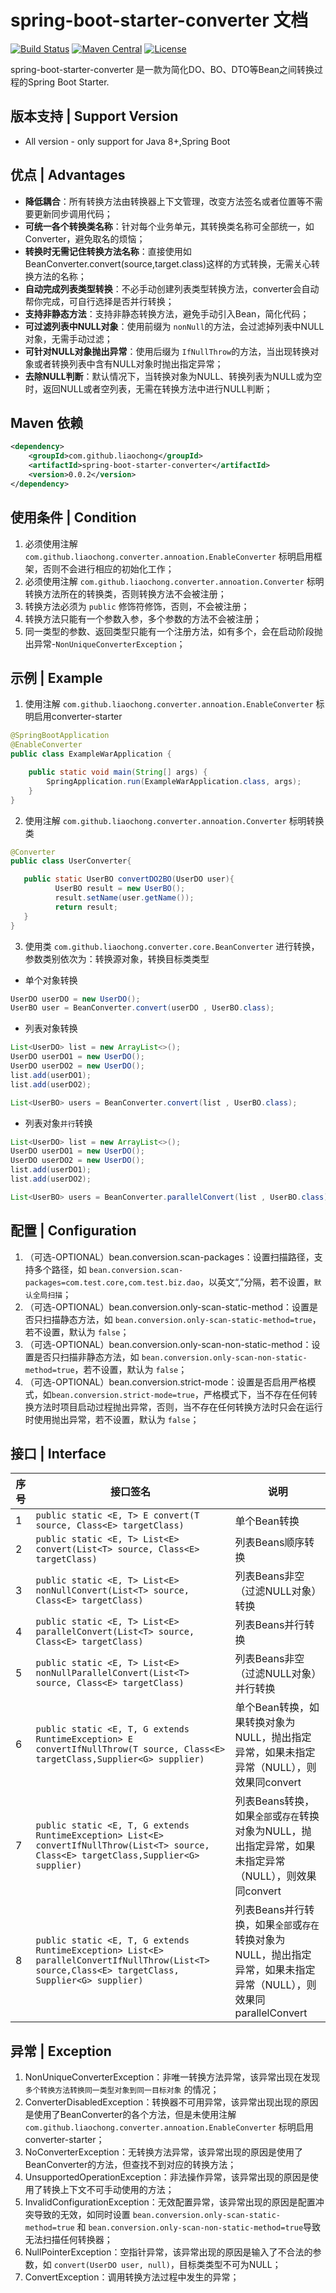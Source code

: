 # spring-boot-starter-converter 文档
[![Build Status](https://travis-ci.org/liaochong/spring-boot-starter-converter.svg?branch=master)](https://travis-ci.org/liaochong/spring-boot-starter-converter)
[![Maven Central](https://maven-badges.herokuapp.com/maven-central/com.github.liaochong/spring-boot-starter-converter/badge.svg)](https://maven-badges.herokuapp.com/maven-central/com.github.liaochong/spring-boot-starter-converter)
[![License](http://img.shields.io/:license-apache-brightgreen.svg)](http://www.apache.org/licenses/LICENSE-2.0.html)

spring-boot-starter-converter 是一款为简化DO、BO、DTO等Bean之间转换过程的Spring Boot Starter.

版本支持 | Support Version
------------------

- All version - only support for Java 8+,Spring Boot

优点 | Advantages
------------------

- **降低耦合**：所有转换方法由转换器上下文管理，改变方法签名或者位置等不需要更新同步调用代码；
- **可统一各个转换类名称**：针对每个业务单元，其转换类名称可全部统一，如Converter，避免取名的烦恼；
- **转换时无需记住转换方法名称**：直接使用如BeanConverter.convert(source,target.class)这样的方式转换，无需关心转换方法的名称；
- **自动完成列表类型转换**：不必手动创建列表类型转换方法，converter会自动帮你完成，可自行选择是否并行转换；
- **支持非静态方法**：支持非静态转换方法，避免手动引入Bean，简化代码；
- **可过滤列表中NULL对象**：使用前缀为 `nonNull`的方法，会过滤掉列表中NULL对象，无需手动过滤；
- **可针对NULL对象抛出异常**：使用后缀为 `IfNullThrow`的方法，当出现转换对象或者转换列表中含有NULL对象时抛出指定异常；
- **去除NULL判断**：默认情况下，当转换对象为NULL、转换列表为NULL或为空时，返回NULL或者空列表，无需在转换方法中进行NULL判断；

Maven 依赖
------------------
```xml
<dependency>
    <groupId>com.github.liaochong</groupId>
    <artifactId>spring-boot-starter-converter</artifactId>
    <version>0.0.2</version>
</dependency>
```

使用条件 | Condition
------------------
1. 必须使用注解 `com.github.liaochong.converter.annoation.EnableConverter` 标明启用框架，否则不会进行相应的初始化工作；
2. 必须使用注解 `com.github.liaochong.converter.annoation.Converter` 标明转换方法所在的转换类，否则转换方法不会被注册；
3. 转换方法必须为 `public` 修饰符修饰，否则，不会被注册；
4. 转换方法只能有一个参数入参，多个参数的方法不会被注册；
5. 同一类型的参数、返回类型只能有一个注册方法，如有多个，会在启动阶段抛出异常-`NonUniqueConverterException`； 

示例 | Example
------------------

1. 使用注解 `com.github.liaochong.converter.annoation.EnableConverter` 标明启用converter-starter

```java
@SpringBootApplication
@EnableConverter
public class ExampleWarApplication {

    public static void main(String[] args) {
        SpringApplication.run(ExampleWarApplication.class, args);
    }
}
```

2. 使用注解 `com.github.liaochong.converter.annoation.Converter` 标明转换类

```java
@Converter
public class UserConverter{

   public static UserBO convertDO2BO(UserDO user){
          UserBO result = new UserBO();
          result.setName(user.getName());
          return result;
   }
}
```
3. 使用类 `com.github.liaochong.converter.core.BeanConverter` 进行转换，参数类别依次为：转换源对象，转换目标类类型

- 单个对象转换
```java
UserDO userDO = new UserDO();
UserBO user = BeanConverter.convert(userDO , UserBO.class);
```
- 列表对象转换
```java
List<UserDO> list = new ArrayList<>();
UserDO userDO1 = new UserDO();
UserDO userDO2 = new UserDO();
list.add(userDO1);
list.add(userDO2);

List<UserBO> users = BeanConverter.convert(list , UserBO.class);
```
- 列表对象`并行`转换
```java
List<UserDO> list = new ArrayList<>();
UserDO userDO1 = new UserDO();
UserDO userDO2 = new UserDO();
list.add(userDO1);
list.add(userDO2);

List<UserBO> users = BeanConverter.parallelConvert(list , UserBO.class);
```
配置 | Configuration
--------------------
1. （可选-OPTIONAL）bean.conversion.scan-packages：设置扫描路径，支持多个路径，如 `bean.conversion.scan-packages=com.test.core,com.test.biz.dao`，以英文“,”分隔，若不设置，`默认全局扫描`；
2. （可选-OPTIONAL）bean.conversion.only-scan-static-method：设置是否只扫描静态方法，如 `bean.conversion.only-scan-static-method=true`，若不设置，默认为 `false`；
3. （可选-OPTIONAL）bean.conversion.only-scan-non-static-method：设置是否只扫描非静态方法，如 `bean.conversion.only-scan-non-static-method=true`，若不设置，默认为 `false`；
4. （可选-OPTIONAL）bean.conversion.strict-mode：设置是否启用严格模式，如`bean.conversion.strict-mode=true`，严格模式下，当不存在任何转换方法时项目启动过程抛出异常，否则，当不存在任何转换方法时只会在运行时使用抛出异常，若不设置，默认为 `false`；

接口 | Interface
-------------------
序号 | 接口签名 | 说明
----|------|----
1 | `public static <E, T> E convert(T source, Class<E> targetClass)`| 单个Bean转换
2 | `public static <E, T> List<E> convert(List<T> source, Class<E> targetClass)`| 列表Beans顺序转换
3 | `public static <E, T> List<E> nonNullConvert(List<T> source, Class<E> targetClass)` | 列表Beans非空（过滤NULL对象）转换
4 | `public static <E, T> List<E> parallelConvert(List<T> source, Class<E> targetClass)`| 列表Beans并行转换
5 | `public static <E, T> List<E> nonNullParallelConvert(List<T> source, Class<E> targetClass)` | 列表Beans非空（过滤NULL对象）并行转换
6 | `public static <E, T, G extends RuntimeException> E convertIfNullThrow(T source, Class<E> targetClass,Supplier<G> supplier)` | 单个Bean转换，如果转换对象为NULL，抛出指定异常，如果未指定异常（NULL），则效果同convert
7 | `public static <E, T, G extends RuntimeException> List<E> convertIfNullThrow(List<T> source, Class<E> targetClass,Supplier<G> supplier)` | 列表Beans转换，如果`全部`或`存在`转换对象为NULL，抛出指定异常，如果未指定异常（NULL），则效果同convert
8 | `public static <E, T, G extends RuntimeException> List<E> parallelConvertIfNullThrow(List<T> source,Class<E> targetClass, Supplier<G> supplier)` | 列表Beans并行转换，如果`全部`或`存在`转换对象为NULL，抛出指定异常，如果未指定异常（NULL），则效果同parallelConvert


异常 | Exception
-------------------
1. NonUniqueConverterException：非唯一转换方法异常，该异常出现在发现 `多个转换方法转换同一类型对象到同一目标对象` 的情况；
2. ConverterDisabledException：转换器不可用异常，该异常出现出现的原因是使用了BeanConverter的各个方法，但是未使用注解 `com.github.liaochong.converter.annoation.EnableConverter` 标明启用converter-starter；
3. NoConverterException：无转换方法异常，该异常出现的原因是使用了BeanConverter的方法，但查找不到对应的转换方法；
4. UnsupportedOperationException：非法操作异常，该异常出现的原因是使用了转换上下文不可手动使用的方法；
5. InvalidConfigurationException：无效配置异常，该异常出现的原因是配置冲突导致的无效，如同时设置 `bean.conversion.only-scan-static-method=true` 和 `bean.conversion.only-scan-non-static-method=true`导致无法扫描任何转换器；
6. NullPointerException：空指针异常，该异常出现的原因是输入了不合法的参数，如 `convert(UserDO user, null)`，目标类类型不可为NULL；
7. ConvertException：调用转换方法过程中发生的异常；

